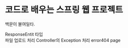 # 코드로 배우는 스프링 웹 프로젝트
백문이 불여일타.

ResponseEntit 타입  
파일 업로드 처리
Controller의 Exception 처리
error404 page  
